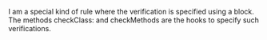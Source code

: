 I am a special kind of rule where the verification is specified using a block. The methods checkClass: and checkMethods are the hooks to specify such verifications.